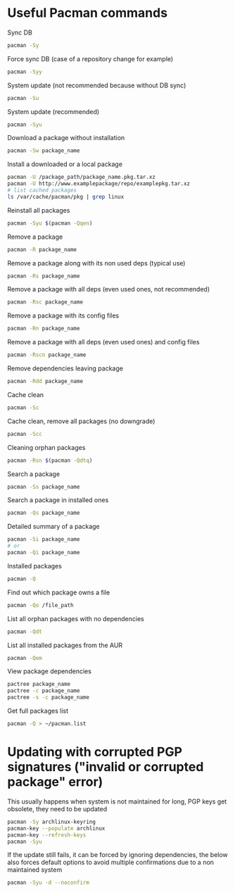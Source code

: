 # Useful Pacman commands
Sync DB
````bash
pacman -Sy
````
Force sync DB (case of a repository change for example)
````bash
pacman -Syy
````
System update (not recommended because without DB sync)
````bash
pacman -Su
````
System update (recommended)
````bash
pacman -Syu
````
Download a package without installation
````bash
pacman -Sw package_name
````
Install a downloaded or a local package
````bash
pacman -U /package_path/package_name.pkg.tar.xz
pacman -U http://www.examplepackage/repo/examplepkg.tar.xz
# list cached packages
ls /var/cache/pacman/pkg | grep linux
````
Reinstall all packages
````bash
pacman -Syu $(pacman -Qqen)
````
Remove a package
````bash
pacman -R package_name
````
Remove a package along with its non used deps (typical use)
````bash
pacman -Rs package_name
````
Remove a package with all deps (even used ones, not recommended)
````bash
pacman -Rsc package_name
````
Remove a package with its config files
````bash
pacman -Rn package_name
````
Remove a package with all deps (even used ones) and config files
````bash
pacman -Rscn package_name
````
Remove dependencies leaving package
````bash
pacman -Rdd package_name
````
Cache clean
````bash
pacman -Sc
````
Cache clean, remove all packages (no downgrade)
````bash
pacman -Scc
````
Cleaning orphan packages
````bash
pacman -Rsn $(pacman -Qdtq)
````
Search a package
````bash
pacman -Ss package_name
````
Search a package in installed ones
````bash
pacman -Qs package_name
````
Detailed summary of a package
````bash
pacman -Si package_name
# or
pacman -Qi package_name
````
Installed packages
````bash
pacman -Q
````
Find out which package owns a file
````bash
pacman -Qo /file_path
````
List all orphan packages with no dependencies
````bash
pacman -Qdt
````
List all installed packages from the AUR
````bash
pacman -Qem
````
View package dependencies
````bash
pactree package_name
pactree -c package_name
pactree -s -c package_name
````
Get full packages list
````bash
pacman -Q > ~/pacman.list
````
# Updating with corrupted PGP signatures ("invalid or corrupted package" error)
This usually happens when system is not maintained for long, PGP keys get obsolete, they need to be updated 
````bash
pacman -Sy archlinux-keyring
pacman-key --populate archlinux
pacman-key --refresh-keys
pacman -Syu
````
If the update still fails, it can be forced by ignoring dependencies, the below also forces default options to avoid multiple confirmations due to a non maintained system

````bash
pacman -Syu -d --noconfirm
````
